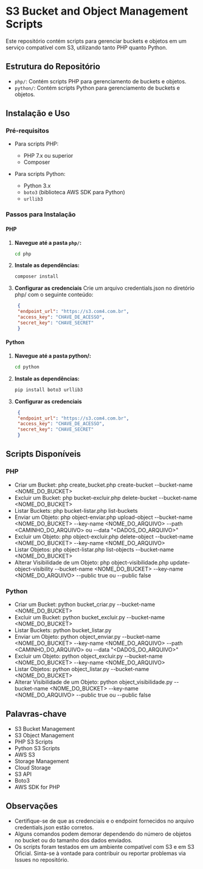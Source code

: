# S3 Bucket and Object Management Scripts

Este repositório contém scripts para gerenciar buckets e objetos em um serviço compatível com S3, utilizando tanto PHP quanto Python.

## Estrutura do Repositório

- `php/`: Contém scripts PHP para gerenciamento de buckets e objetos.
- `python/`: Contém scripts Python para gerenciamento de buckets e objetos.

## Instalação e Uso

### Pré-requisitos

- Para scripts PHP:
  - PHP 7.x ou superior
  - Composer

- Para scripts Python:
  - Python 3.x
  - `boto3` (biblioteca AWS SDK para Python)
  - `urllib3`

### Passos para Instalação

#### PHP

1. **Navegue até a pasta `php/`:**
   ```bash
   cd php
   ```

2. **Instale as dependências:**
   ```bash
   composer install
   ```

3. **Configurar as credenciais**
Crie um arquivo credentials.json no diretório php/ com o seguinte conteúdo:
   ```json
    {
    "endpoint_url": "https://s3.com4.com.br",
    "access_key": "CHAVE_DE_ACESSO",
    "secret_key": "CHAVE_SECRET"
    }
   ```

#### Python
1. **Navegue até a pasta python/:**
   ```bash
   cd python
   ```

2. **Instale as dependências:**
   ```bash
   pip install boto3 urllib3
   ```

3. **Configurar as credenciais**
   ```json
    {
    "endpoint_url": "https://s3.com4.com.br",
    "access_key": "CHAVE_DE_ACESSO",
    "secret_key": "CHAVE_SECRET"
    }
   ```
## Scripts Disponíveis
### PHP
* Criar um Bucket: php create_bucket.php create-bucket --bucket-name <NOME_DO_BUCKET>
* Excluir um Bucket: php bucket-excluir.php delete-bucket --bucket-name <NOME_DO_BUCKET>
* Listar Buckets: php bucket-listar.php list-buckets
* Enviar um Objeto: php object-enviar.php upload-object --bucket-name <NOME_DO_BUCKET> --key-name <NOME_DO_ARQUIVO> --path <CAMINHO_DO_ARQUIVO> ou --data "<DADOS_DO_ARQUIVO>"
* Excluir um Objeto: php object-excluir.php delete-object --bucket-name <NOME_DO_BUCKET> --key-name <NOME_DO_ARQUIVO>
* Listar Objetos: php object-listar.php list-objects --bucket-name <NOME_DO_BUCKET>
* Alterar Visibilidade de um Objeto: php object-visibilidade.php update-object-visibility --bucket-name <NOME_DO_BUCKET> --key-name <NOME_DO_ARQUIVO> --public true ou --public false

### Python
* Criar um Bucket: python bucket_criar.py --bucket-name <NOME_DO_BUCKET>
* Excluir um Bucket: python bucket_excluir.py --bucket-name <NOME_DO_BUCKET>
* Listar Buckets: python bucket_listar.py
* Enviar um Objeto: python object_enviar.py --bucket-name <NOME_DO_BUCKET> --key-name <NOME_DO_ARQUIVO> --path <CAMINHO_DO_ARQUIVO> ou --data "<DADOS_DO_ARQUIVO>"
* Excluir um Objeto: python object_excluir.py --bucket-name <NOME_DO_BUCKET> --key-name <NOME_DO_ARQUIVO>
* Listar Objetos: python object_listar.py --bucket-name <NOME_DO_BUCKET>
* Alterar Visibilidade de um Objeto: python object_visibilidade.py --bucket-name <NOME_DO_BUCKET> --key-name <NOME_DO_ARQUIVO> --public true ou --public false

## Palavras-chave
* S3 Bucket Management
* S3 Object Management
* PHP S3 Scripts
* Python S3 Scripts
* AWS S3
* Storage Management
* Cloud Storage
* S3 API
* Boto3
* AWS SDK for PHP

## Observações
* Certifique-se de que as credenciais e o endpoint fornecidos no arquivo credentials.json estão corretos.
* Alguns comandos podem demorar dependendo do número de objetos no bucket ou do tamanho dos dados enviados.
* Os scripts foram testados em um ambiente compatível com S3 e em S3 Oficial.
Sinta-se à vontade para contribuir ou reportar problemas via Issues no repositório.